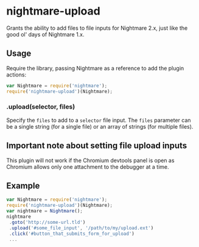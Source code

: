# nightmare-upload
Grants the ability to add files to file inputs for Nightmare 2.x, just like the good ol' days of Nightmare 1.x.

## Usage
Require the library, passing Nightmare as a reference to add the plugin actions:

```js
var Nightmare = require('nightmare');
require('nightmare-upload')(Nightmare);
```
### .upload(selector, files)
Specify the `files` to add to a `selector` file input.  The `files` parameter can be a single string (for a single file) or an array of strings (for multiple files).

## Important note about setting file upload inputs
This plugin will not work if the Chromium devtools panel is open as Chromium allows only one attachment to the debugger at a time.

## Example

```js
var Nightmare = require('nightmare');
require('nightmare-upload')(Nightmare);
var nightmare = Nightmare();
nightmare
 .goto('http://some-url.tld')
 .upload('#some_file_input', '/path/to/my/upload.ext')
 .click('#button_that_submits_form_for_upload')
 ...
```
